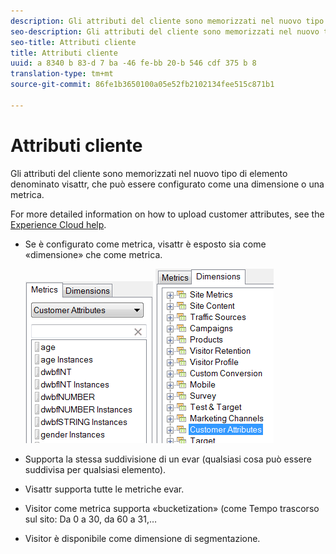 ```yaml
---
description: Gli attributi del cliente sono memorizzati nel nuovo tipo di elemento denominato visattr, che può essere configurato come una dimensione o una metrica.
seo-description: Gli attributi del cliente sono memorizzati nel nuovo tipo di elemento denominato visattr, che può essere configurato come una dimensione o una metrica.
seo-title: Attributi cliente
title: Attributi cliente
uuid: a 8340 b 83-d 7 ba -46 fe-bb 20-b 546 cdf 375 b 8
translation-type: tm+mt
source-git-commit: 86fe1b3650100a05e52fb2102134fee515c871b1

---
```



# Attributi cliente

Gli attributi del cliente sono memorizzati nel nuovo tipo di elemento denominato visattr, che può essere configurato come una dimensione o una metrica.

For more detailed information on how to upload customer attributes, see the [Experience Cloud help](https://marketing.adobe.com/resources/help/en_US/mcloud/attributes.html).

* Se è configurato come metrica, visattr è esposto sia come «dimensione» che come metrica.

   ![](assets/ca_metrics.png) ![](assets/ca_dimension.png)

* Supporta la stessa suddivisione di un evar (qualsiasi cosa può essere suddivisa per qualsiasi elemento).
* Visattr supporta tutte le metriche evar.
* Visitor come metrica supporta «bucketization» (come Tempo trascorso sul sito: Da 0 a 30, da 60 a 31,…
* Visitor è disponibile come dimensione di segmentazione.

